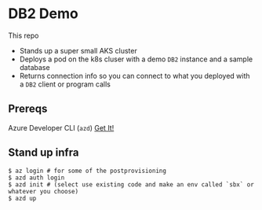 # DB2 Demo

This repo
- Stands up a super small AKS cluster
- Deploys a pod on the k8s cluser with a demo `DB2` instance and a sample database
- Returns connection info so you can connect to what you deployed with a `DB2` client or program calls

## Prereqs
Azure Developer CLI (`azd`)
[Get It!](https://learn.microsoft.com/en-us/azure/developer/azure-developer-cli/install-azd?tabs=winget-windows%2Cbrew-mac%2Cscript-linux&pivots=os-windows)

## Stand up infra
```
$ az login # for some of the postprovisioning
$ azd auth login
$ azd init # (select use existing code and make an env called `sbx` or whatever you choose)
$ azd up
```